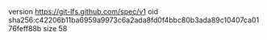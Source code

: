 version https://git-lfs.github.com/spec/v1
oid sha256:c42206b11ba6959a9973c6a2ada8fd0f4bbc80b3ada89c10407ca0176feff88b
size 58
